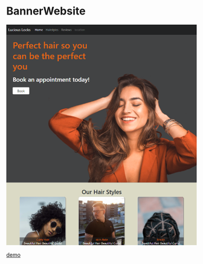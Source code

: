 # BannerWebsite
[![preview](github_images/bannerWebsite_preview.PNG)](https://secure-island-80569.herokuapp.com/)

[demo](https://secure-island-80569.herokuapp.com/)
